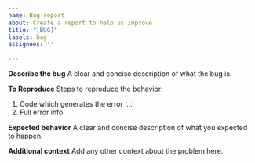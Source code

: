 ```yaml
---
name: Bug report
about: Create a report to help us improve
title: "[BUG]"
labels: bug
assignees: ''

---
```


**Describe the bug**
A clear and concise description of what the bug is.

**To Reproduce**
Steps to reproduce the behavior:
1. Code which generates the error '...'
2. Full error info

**Expected behavior**
A clear and concise description of what you expected to happen.

**Additional context**
Add any other context about the problem here.
